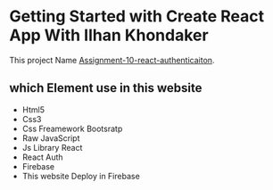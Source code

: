 # Getting Started with Create React App With Ilhan Khondaker

This project Name [Assignment-10-react-authenticaiton](https://assignment-10-react-auth.web.app/about).

## which Element use in this website 
- Html5
- Css3
- Css Freamework Bootsratp
- Raw JavaScript
- Js Library React
- React Auth
- Firebase
- This website Deploy in Firebase 
